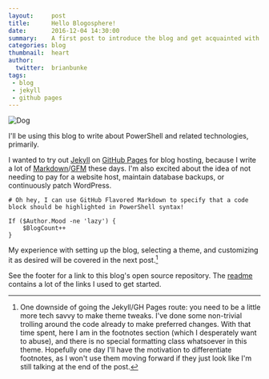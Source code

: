 ```yaml
---
layout:     post
title:      Hello Blogosphere!
date:       2016-12-04 14:30:00
summary:    A first post to introduce the blog and get acquainted with Jekyll.
categories: blog
thumbnail:  heart
author:
  twitter:  brianbunke
tags:
 - blog
 - jekyll
 - github pages
---
```


![Dog](https://brianbunke.github.io/images/hello_dog.jpg)

I'll be using this blog to write about PowerShell and related technologies, primarily.

I wanted to try out [Jekyll] on [GitHub Pages][GP] for blog hosting, because I write a lot of [Markdown][MD]/[GFM] these days. I'm also excited about the idea of not needing to pay for a website host, maintain database backups, or continuously patch WordPress.

```posh
# Oh hey, I can use GitHub Flavored Markdown to specify that a code block should be highlighted in PowerShell syntax!

If ($Author.Mood -ne 'lazy') {
    $BlogCount++
}
```

My experience with setting up the blog, selecting a theme, and customizing it as desired will be covered in the next post.[^1]

See the footer for a link to this blog's open source repository. The [readme] contains a lot of the links I used to get started.

[^1]: One downside of going the Jekyll/GH Pages route: you need to be a little more tech savvy to make theme tweaks. I've done some non-trivial trolling around the code already to make preferred changes. With that time spent, here I am in the footnotes section (which I desperately want to abuse), and there is no special formatting class whatsoever in this theme. Hopefully one day I'll have the motivation to differentiate footnotes, as I won't use them moving forward if they just look like I'm still talking at the end of the post.

[Jekyll]: <https://jekyllrb.com/>
[GP]: <https://pages.github.com/>
[MD]: <http://daringfireball.net/projects/markdown/>
[GFM]: <https://guides.github.com/features/mastering-markdown/>
[readme]: <https://github.com/brianbunke/brianbunke.github.io/blob/master/readme.md>
